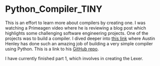 # Python_Compiler_TINY

This is an effort to learn more about compilers by creating one. I was watching a Primeagen video where he is reviewing a blog post which highlights some challenging software engineering projects. One of the projects was to build a compiler. I dived deeper into [this link](https://austinhenley.com/blog/teenytinycompiler1.html) where Austin Henley has done such an amazing job of building a very simple compiler using Python. This is a link to his [GitHub repo](https://github.com/AZHenley/teenytinycompiler). 

I have currently finished part 1, which involves in creating the Lexer.